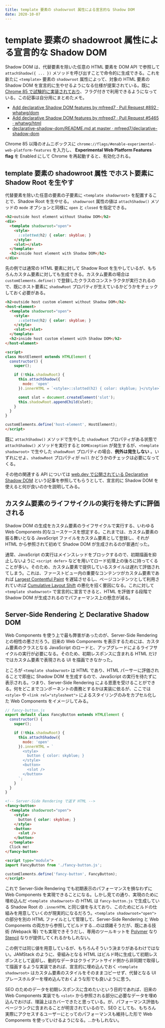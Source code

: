 ```yaml
---
title: template 要素の shadowroot 属性による宣言的な Shadow DOM
date: 2020-10-07
---
```


# template 要素の shadowroot 属性による宣言的な Shadow DOM

Shadow DOM は、代替要素を除いた任意の HTML 要素を DOM API で参照して `attachShadow({ ... })` メソッドを呼び出すことで命令的に生成できる。これを新たに `<template>` 要素の `shadowroot` 属性によって、対象の HTML 要素の Shadow DOM を宣言的に生やせるようになる仕様が提案されている。既に [Chrome 85 で試験的に実装されており](https://www.chromestatus.com/feature/5191745052606464)、フラグ付きで利用できるようになっている。この記事は自分用にまとめたメモ。

- [Add declarative Shadow DOM features by mfreed7 · Pull Request #892 · whatwg/dom](https://github.com/whatwg/dom/pull/892)
- [Add declarative Shadow DOM features by mfreed7 · Pull Request #5465 · whatwg/html](https://github.com/whatwg/html/pull/5465)
- [declarative-shadow-dom/README.md at master · mfreed7/declarative-shadow-dom](https://github.com/mfreed7/declarative-shadow-dom/blob/master/README.md)

Chrome 85 以降のオムニボックスに `chrome://flags/#enable-experimental-web-platform-features` を入力し、 **Experimental Web Platform Features flag** を Enabled にして Chrome を再起動すると、有効化される。

## template 要素の shadowroot 属性 でホスト要素に Shadow Root を生やす

代替要素を除いた任意の要素の子要素に `<template shadowroot>` を配置することで、Shadow Root を生やせる。 `shadowroot` 属性の値は `attachShadow()` メソッドの `mode` オプションと同様に `open` と `closed` を指定できる。

```html
<h2>outside host element without Shadow DOM</h2>
<div>
  <template shadowroot="open">
    <style>
      ::slotted(h2) { color: skyblue; }
    </style>
    <slot></slot>
  </template>
  <h2>inside host element with Shadow DOM</h2>
</div>
```

先の例では通常の HTML 要素に対して Shadow Root を生やしているが、もちろんカスタム要素に対しても生成できる。カスタム要素の場合は `customElements.define()` で登録したクラスのコンストラクタが実行されるので、既にホスト要素に `shadowRoot` プロパティが生えているかどうかをチェックしておく必要がある。

```html
<h2>outside host custom element without Shadow DOM</h2>
<host-element>
  <template shadowroot="open">
    <style>
      ::slotted(h2) { color: skyblue; }
    </style>
    <slot></slot>
  </template>
  <h2>inside host custom element with Shadow DOM</h2>
</host-element>

<script>
class HostElement extends HTMLElement {
  constructor() {
    super();

    if (!this.shadowRoot) {
      this.attachShadow({
        mode: 'open'
      }).innerHTML = `<style>::slotted(h2) { color: skyblue; }</style>`;

      const slot = document.createElement('slot');
      this.shadowRoot.appendChild(slot);
    }
  }
}

customElements.define('host-element', HostElement);
</script>
```

既に `attachShadow()` メソッドで生やした `shadowRoot` プロパティがある状態で `attachShadow()` メソッドを実行すると `DOMException` が発生するが、`<template shadowroot>` で生やした `shadowRoot` プロパティの場合、**例外は発生しない** 。いずれにせよ、`shadowRoot` プロパティが `null` かどうかのチェックは必要になってくる。

その他の関連する API については [web.dev で公開されている Declarative Shadow DOM](https://web.dev/declarative-shadow-dom/) という記事を参照してもらうとして、宣言的に Shadow DOM を使えると何が良いのかを説明してみる。

## カスタム要素のライフサイクルの実行を待たずに評価される

Shadow DOM の生成をカスタム要素のライフサイクルで実行する、いわゆる Web Components 的なユースケースを想定する。これまでは、カスタム要素の振る舞いとなる JavaScript ファイルをカスタム要素として登録し、それが HTML から参照されて初めて Shadow DOM が生成されるのが普通だった。

通常、JavaScript の実行はメインスレッドをブロックするので、初期描画を抑止しないように `<script defer>` などを用いてロード処理上の後ろに持ってくることが多い。そのため、カスタム要素で提供しているスタイルは遅れて評価されてしまう。これは、ファーストビュー内の重要なコンテンツがカスタム要素であれば [Largest Contentful Paint](https://web.dev/lcp/) を遅延させるし、ページコンテンツとして利用されていれば [Cumulative Layout Shift](https://web.dev/cls/) の悪化を招く要因になる。これに対して `<template shadowroot>` で宣言的に宣言できると、HTML を評価する段階で Shadow DOM が生成されるのでパフォーマンス上の懸念が減る。

## Server-Side Rendering と Declarative Shadow DOM

Web Components を使う上で最も弊害があったのが、Server-Side Rendering との相性の悪さだろう。旧来の Web Components を表示するためには、カスタム要素のクラスとなる JavaScript のロードと、アップグレードによるライフサイクルの実行が必要になる。そのため、初期レスポンスに含まれる HTML だけではカスタム要素で表現される UI を描画できなかった。

ところが `<template shadowroot>` は HTML であり、HTML パーサーに評価されることで即座に Shadow DOM を生成するので、JavaScript の実行を待たずに表示される。つまり、Server-Side Rendering による恩恵を受けることができる。何をどこまでコンポーネントの責務とするかは実装に依るが、ここでは `<style>` や `<link rel="stylesheet">` によるスタイリングのみをカプセル化した Web Components をイメージしてみる。

```js
// fancy-button.js
export default class FancyButton extends HTMLElement {
  constructor() {
    super();

    if (!this.shadowRoot) {
      this.attachShadow({
        mode: 'open'
      }).innerHTML = `
        <style>
          button { color: skyblue; }
        </style>
        <button>
          <slot />
        </button>
      `;
    }
  }
}
```

```html
<!-- Server-Side Rendering で返す HTML -->
<fancy-button>
  <template shadowroot="open">
    <style>
      button { color: skyblue; }
    </style>
    <button>
      <slot />
    </button>
  </template>
  Click me!
</fancy-button>

<script type="module">
import FancyButton from './fancy-button.js';

customElements.define('fancy-button', FancyButton);
</script>
```

これで Server-Side Rendering でも初期表示のパフォーマンスを損なわずに Web Components を実現できることになる。しかし見ての通り、実現のために埋め込んだ `<template shadowroot>` の HTML は `fancy-button.js` で生成している Shadow Root の `.innerHTML` と同じ値を与えており、このためにビルドの仕組みを用意していくのが現実的になるだろう。`<template shadowroot="open">` の部分を別の HTML ファイルとして管理して、Server-Side Rendering と Web Components の両方から参照してビルドする…のは煩雑そうだが、既にある技術 (Webpack 等) でも実現できそうだし、専用のツールキットを [Polymer](https://www.polymer-project.org/) なり [Stencil](https://stenciljs.com/) なりが提供してくれるかもしれない。

この例では同じ値を用意しているが、もちろんそういう決まりがあるわけではない。JAMStack のように、骨組みとなる HTML はビルド時に生成して初期レスポンスとして返却し、動的なデータはクライアントサイド側から非同期で取得して描画するような実装であれば、宣言的に埋め込んでおく `<template shadowroot>` はカスタム要素のスタイルをそのままコピーせず、代替となる UI プレースホルダーを埋め込んでおくような形でも良いように思う。

SEO のためのデータを初期レスポンスに含めたいという目的であれば、旧来の Web Components 実装でも `<slot>` から参照される部分に必要なデータを埋め込んでおけば、理論上はカバーできたと思っている。が、パフォーマンス評価もページランクに含まれることが明言されているので、SEO としても、もちろん実際にアクセスするユーザーにとってのパフォーマンスも維持した形で Web Components を使っていけるようになる。…かもしれない。
